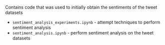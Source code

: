 Contains code that was used to initially obtain the sentiments of the tweet datasets

* `sentiment_analysis_experiments.ipynb` - attempt techniques to perform sentiment analysis
* `sentiment_analysis.ipynb` - perform sentiment analysis on the tweet datasets

